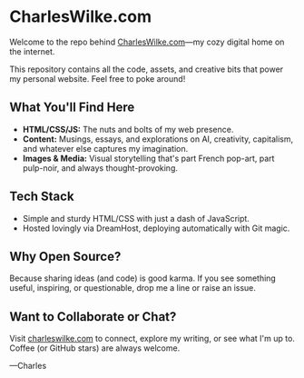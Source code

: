 # CharlesWilke.com

Welcome to the repo behind [CharlesWilke.com](https://charleswilke.com)—my cozy digital home on the internet.  

This repository contains all the code, assets, and creative bits that power my personal website. Feel free to poke around!

## What You'll Find Here

- **HTML/CSS/JS:** The nuts and bolts of my web presence.
- **Content:** Musings, essays, and explorations on AI, creativity, capitalism, and whatever else captures my imagination.
- **Images & Media:** Visual storytelling that's part French pop-art, part pulp-noir, and always thought-provoking.

## Tech Stack

- Simple and sturdy HTML/CSS with just a dash of JavaScript.
- Hosted lovingly via DreamHost, deploying automatically with Git magic.

## Why Open Source?

Because sharing ideas (and code) is good karma. If you see something useful, inspiring, or questionable, drop me a line or raise an issue.

## Want to Collaborate or Chat?

Visit [charleswilke.com](https://charleswilke.com) to connect, explore my writing, or see what I'm up to. Coffee (or GitHub stars) are always welcome.

—Charles